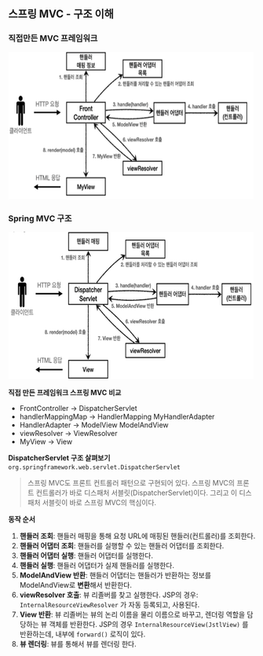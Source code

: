 ## 스프링 MVC - 구조 이해

### 직접만든 MVC 프레임워크

<img src="/img/Spring_MVC/ControllerV5_1.png" alt="ControllerV5_1" width="500" height="300" />


### Spring MVC 구조
<img src="/img/Spring_MVC/ControllerSpring_1.png" alt="Controller" width="500" height="300" />

**직접 만든 프레임워크 스프링 MVC 비교** 

- FrontController -> DispatcherServlet 
- handlerMappingMap -> HandlerMapping MyHandlerAdapter 
- HandlerAdapter -> ModelView ModelAndView 
- viewResolver -> ViewResolver
- MyView -> View

**DispatcherServlet 구조 살펴보기**
`org.springframework.web.servlet.DispatcherServlet`
>스프링 MVC도 프론트 컨트롤러 패턴으로 구현되어 있다.
스프링 MVC의 프론트 컨트롤러가 바로 디스패처 서블릿(DispatcherServlet)이다. 그리고 이 디스패처 서블릿이 바로 스프링 MVC의 핵심이다.

**동작 순서**
1. **핸들러 조회**: 핸들러 매핑을 통해 요청 URL에 매핑된 핸들러(컨트롤러)를 조회한다.
2. **핸들러 어댑터 조회**: 핸들러를 실행할 수 있는 핸들러 어댑터를 조회한다.
3. **핸들러 어댑터 실행**: 핸들러 어댑터를 실행한다.
4. **핸들러 실행**: 핸들러 어댑터가 실제 핸들러를 실행한다.
5. **ModelAndView 반환**: 핸들러 어댑터는 핸들러가 반환하는 정보를 ModelAndView로 **변환**해서 반환한다.
6. **viewResolver 호출**: 뷰 리졸버를 찾고 실행한다.
JSP의 경우: `InternalResourceViewResolver` 가 자동 등록되고, 사용된다.
7. **View 반환**: 뷰 리졸버는 뷰의 논리 이름을 물리 이름으로 바꾸고, 렌더링 역할을 담당하는 뷰 객체를 반환한다.
JSP의 경우 `InternalResourceView(JstlView)` 를 반환하는데, 내부에 `forward()` 로직이 있다.
8. **뷰 렌더링**: 뷰를 통해서 뷰를 렌더링 한다.


